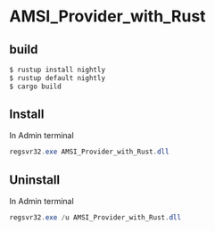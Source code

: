 # AMSI_Provider_with_Rust

## build

```bash
$ rustup install nightly
$ rustup default nightly
$ cargo build
```

## Install

In Admin terminal

```powershell
regsvr32.exe AMSI_Provider_with_Rust.dll
```

## Uninstall

In Admin terminal

```powershell
regsvr32.exe /u AMSI_Provider_with_Rust.dll
```
